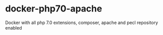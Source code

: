 # docker-php70-apache
Docker with all php 7.0 extensions, composer, apache and pecl repository enabled
